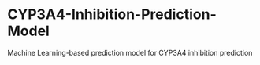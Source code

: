# CYP3A4-Inhibition-Prediction-Model
Machine Learning-based prediction model for CYP3A4 inhibition prediction

